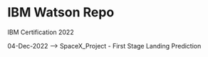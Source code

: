# IBM Watson Repo
IBM Certification 2022

04-Dec-2022
--> SpaceX_Project - First Stage Landing Prediction
